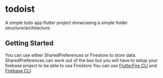 # todoist

A simple todo app flutter project showcasing a simple folder structure/architecture.

## Getting Started

You can use either SharedPreferences or Firestore to store data. 
SharedPreferences can work out of the box but you will have to setup your firebase project to be able to use Firestore
You can use [FlutterFire CLI](https://firebase.flutter.dev/docs/cli/) and [Firebase CLI](https://firebase.google.com/docs/cli) 

